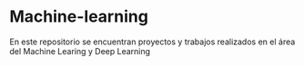# Machine-learning
En este repositorio se encuentran proyectos y trabajos realizados en el área del Machine Learing y Deep Learning
